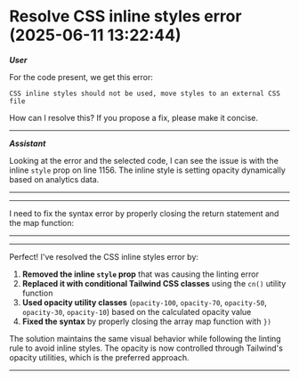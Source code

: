 <!-- Generated by SpecStory -->

# Resolve CSS inline styles error (2025-06-11 13:22:44)

_**User**_

For the code present, we get this error:
```
CSS inline styles should not be used, move styles to an external CSS file
```
How can I resolve this? If you propose a fix, please make it concise.

---

_**Assistant**_

Looking at the error and the selected code, I can see the issue is with the inline `style` prop on line 1156. The inline style is setting opacity dynamically based on analytics data.

---



---

I need to fix the syntax error by properly closing the return statement and the map function:

---



---

Perfect! I've resolved the CSS inline styles error by:

1. **Removed the inline `style` prop** that was causing the linting error
2. **Replaced it with conditional Tailwind CSS classes** using the `cn()` utility function
3. **Used opacity utility classes** (`opacity-100`, `opacity-70`, `opacity-50`, `opacity-30`, `opacity-10`) based on the calculated opacity value
4. **Fixed the syntax** by properly closing the array map function with `})`

The solution maintains the same visual behavior while following the linting rule to avoid inline styles. The opacity is now controlled through Tailwind's opacity utilities, which is the preferred approach.

---

